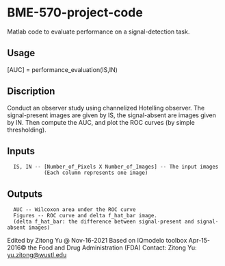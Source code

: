 # BME-570-project-code
Matlab code to evaluate performance on a signal-detection task.

## Usage
[AUC] = performance_evaluation(IS,IN)

## Discription
Conduct an observer study using channelized Hotelling observer.
The signal-present images are given by IS, the signal-absent are images given by
IN. Then compute the AUC, and plot the ROC curves (by simple 
thresholding).

## Inputs 
      IS, IN -- [Number_of_Pixels X Number_of_Images] -- The input images 
                (Each column represents one image)

## Outputs
      AUC -- Wilcoxon area under the ROC curve
      Figures -- ROC curve and delta f_hat_bar image.
      (delta f_hat_bar: the difference between signal-present and signal-absent images)

Edited by Zitong Yu @ Nov-16-2021
Based on IQmodelo toolbox Apr-15-2016© the Food and Drug Administration (FDA)
Contact: Zitong Yu: yu.zitong@wustl.edu
